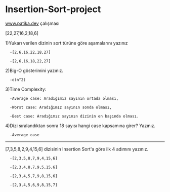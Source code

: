 # Insertion-Sort-project

www.patika.dev çalışması

[22,27,16,2,18,6] 

  1)Yukarı verilen dizinin sort türüne göre aşamalarını yazınız
  
      -[2,6,16,22,18,27]
      
      -[2,6,16,18,22,27]
      
  2)Big-O gösterimini yazınız.
  
      -o(n^2)
      
  3)Time Complexity: 
  
      -Average case: Aradığımız sayının ortada olması, 
      
      -Worst case: Aradığımız sayının sonda olması, 
      
      -Best case: Aradığımız sayının dizinin en başında olması.
  
  4)Dizi sıralandıktan sonra 18 sayısı hangi case kapsamına girer? Yazınız.
  
      -Average case

---------------------------

[7,3,5,8,2,9,4,15,6] dizisinin Insertion Sort'a göre ilk 4 adımını yazınız.

      -[2,3,5,8,7,9,4,15,6]
      
      -[2,3,4,8,7,9,5,15,6]
      
      -[2,3,4,5,7,9,8,15,6]
      
      -[2,3,4,5,6,9,8,15,7]
